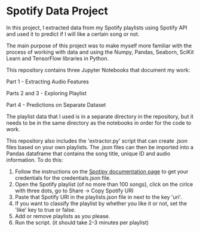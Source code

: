 # Spotify Data Project

In this project, I extracted data from my Spotify playlists using Spotify API and used it to predict if I will like a certain song or not.

The main purpose of this project was to make myself more familiar with the process of working with data and using the Numpy, Pandas, Seaborn, SciKit Learn and TensorFlow libraries in Python.

This repository contains three Jupyter Notebooks that document my work:

Part 1 - Extracting Audio Features

Parts 2 and 3 - Exploring Playlist

Part 4 - Predictions on Separate Dataset


The playlist data that I used is in a separate directory in the repository, but it needs to be in the same directory as the notebooks in order for the code to work.

This repository also includes the 'extractor.py' script that can create .json files based on your own playlists. The .json files can then be imported into a Pandas dataframe that contains the song title, unique ID and audio information.
To do this:
1. Follow the instructions on the [Spotipy documentation page](https://spotipy.readthedocs.io/en/latest/#authorized-requests) to get your credentials for the credentials.json file.
2. Open the Spotify playlist (of no more than 100 songs), click on the cirlce with three dots, go to Share -> Copy Spotify URI
3. Paste that Spotify URI in the playlists.json file in next to the key 'uri'.
4. If you want to classify the playlist by whether you like it or not, set the 'like' key to true or false.
5. Add or remove playlists as you please.
6. Run the script. (it should take 2-3 minutes per playlist)

